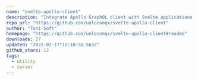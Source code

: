 ```yaml
---
name: "svelte-apollo-client"
description: "Integrate Apollo GraphQL client with Svelte applications."
repo_url: "https://github.com/unlocomqx/svelte-apollo-client"
author: "Tuni-Soft"
homepage: "https://github.com/unlocomqx/svelte-apollo-client#readme"
downloads: 27
updated: "2021-07-17T12:18:58.563Z"
github_stars: 12
tags: 
  - utility
  - server
---
```

